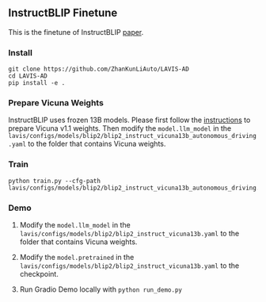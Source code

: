 ## InstructBLIP Finetune
This is the finetune of InstructBLIP [paper](http://arxiv.org/abs/2305.06500). 



### Install
```
git clone https://github.com/ZhanKunLiAuto/LAVIS-AD
cd LAVIS-AD
pip install -e .
```


### Prepare Vicuna Weights
InstructBLIP uses frozen 13B models. Please first follow the [instructions](https://github.com/lm-sys/FastChat) to prepare Vicuna v1.1 weights. 
Then modify the ```model.llm_model``` in the ```lavis/configs/models/blip2/blip2_instruct_vicuna13b_autonomous_driving.yaml``` to the folder that contains Vicuna weights.

### Train
```
python train.py --cfg-path lavis/configs/models/blip2/blip2_instruct_vicuna13b_autonomous_driving.yaml
```




### Demo
1. Modify the ```model.llm_model``` in the ```lavis/configs/models/blip2/blip2_instruct_vicuna13b.yaml``` to the folder that contains Vicuna weights.
2. Modify the ```model.pretrained``` in the ```lavis/configs/models/blip2/blip2_instruct_vicuna13b.yaml``` to the checkpoint.

3. Run Gradio Demo locally with ```python run_demo.py```
